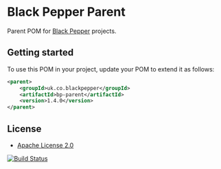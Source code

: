 Black Pepper Parent
===================

Parent POM for [Black Pepper](http://www.blackpepper.co.uk/) projects.

Getting started
---------------

To use this POM in your project, update your POM to extend it as follows:

```xml
<parent>
    <groupId>uk.co.blackpepper</groupId>
    <artifactId>bp-parent</artifactId>
    <version>1.4.0</version>
</parent>
```

License
-------

* [Apache License 2.0](http://www.apache.org/licenses/LICENSE-2.0.html)

[![Build Status](https://travis-ci.org/BlackPepperSoftware/bp-parent.svg)](https://travis-ci.org/BlackPepperSoftware/bp-parent)
